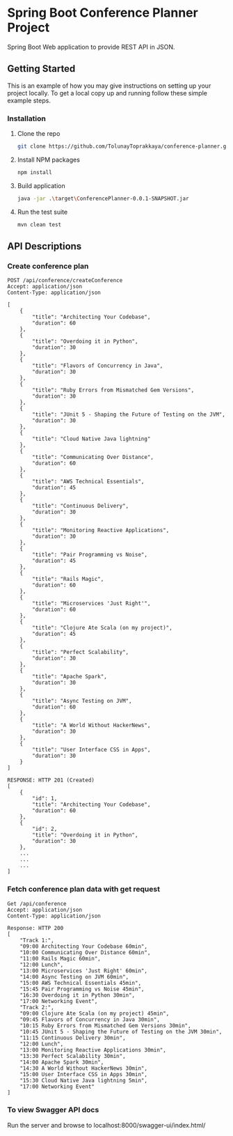 # Spring Boot Conference Planner Project

Spring Boot Web application to provide REST API in JSON.

<!-- GETTING STARTED -->
## Getting Started

This is an example of how you may give instructions on setting up your project locally.
To get a local copy up and running follow these simple example steps.

### Installation

1. Clone the repo
   ```sh
   git clone https://github.com/TolunayToprakkaya/conference-planner.git
   ```
2. Install NPM packages
   ```sh
   npm install
   ```
3. Build application
   ```sh
   java -jar .\target\ConferencePlanner-0.0.1-SNAPSHOT.jar
   ```
4. Run the test suite
   ```sh
   mvn clean test
   ```
<!-- API DESCRIPTIONS -->
## API Descriptions

### Create conference plan
```
POST /api/conference/createConference
Accept: application/json
Content-Type: application/json

[
    {
        "title": "Architecting Your Codebase",
        "duration": 60
    },
    {
        "title": "Overdoing it in Python",
        "duration": 30
    },
    {
        "title": "Flavors of Concurrency in Java",
        "duration": 30
    },
    {
        "title": "Ruby Errors from Mismatched Gem Versions",
        "duration": 30
    },
    {
        "title": "JUnit 5 - Shaping the Future of Testing on the JVM",
        "duration": 30
    },
    {
        "title": "Cloud Native Java lightning"
    },
    {
        "title": "Communicating Over Distance",
        "duration": 60
    },
    {
        "title": "AWS Technical Essentials",
        "duration": 45
    },
    {
        "title": "Continuous Delivery",
        "duration": 30
    },
    {
        "title": "Monitoring Reactive Applications",
        "duration": 30
    },
    {
        "title": "Pair Programming vs Noise",
        "duration": 45
    },
    {
        "title": "Rails Magic",
        "duration": 60
    },
    {
        "title": "Microservices 'Just Right'",
        "duration": 60
    },
    {
        "title": "Clojure Ate Scala (on my project)",
        "duration": 45
    },
    {
        "title": "Perfect Scalability",
        "duration": 30
    },
    {
        "title": "Apache Spark",
        "duration": 30
    },
    {
        "title": "Async Testing on JVM",
        "duration": 60
    },
    {
        "title": "A World Without HackerNews",
        "duration": 30
    },
    {
        "title": "User Interface CSS in Apps",
        "duration": 30
    }
]

RESPONSE: HTTP 201 (Created)
[
    {
        "id": 1,
        "title": "Architecting Your Codebase",
        "duration": 60
    },
    {
        "id": 2,
        "title": "Overdoing it in Python",
        "duration": 30
    },
    ...
    ...
    ...
]
```
### Fetch conference plan data with get request
```
Get /api/conference
Accept: application/json
Content-Type: application/json

Response: HTTP 200
[
    "Track 1:",
    "09:00 Architecting Your Codebase 60min",
    "10:00 Communicating Over Distance 60min",
    "11:00 Rails Magic 60min",
    "12:00 Lunch",
    "13:00 Microservices 'Just Right' 60min",
    "14:00 Async Testing on JVM 60min",
    "15:00 AWS Technical Essentials 45min",
    "15:45 Pair Programming vs Noise 45min",
    "16:30 Overdoing it in Python 30min",
    "17:00 Networking Event",
    "Track 2:",
    "09:00 Clojure Ate Scala (on my project) 45min",
    "09:45 Flavors of Concurrency in Java 30min",
    "10:15 Ruby Errors from Mismatched Gem Versions 30min",
    "10:45 JUnit 5 - Shaping the Future of Testing on the JVM 30min",
    "11:15 Continuous Delivery 30min",
    "12:00 Lunch",
    "13:00 Monitoring Reactive Applications 30min",
    "13:30 Perfect Scalability 30min",
    "14:00 Apache Spark 30min",
    "14:30 A World Without HackerNews 30min",
    "15:00 User Interface CSS in Apps 30min",
    "15:30 Cloud Native Java lightning 5min",
    "17:00 Networking Event"
]
```
### To view Swagger API docs

Run the server and browse to localhost:8000/swagger-ui/index.html/
